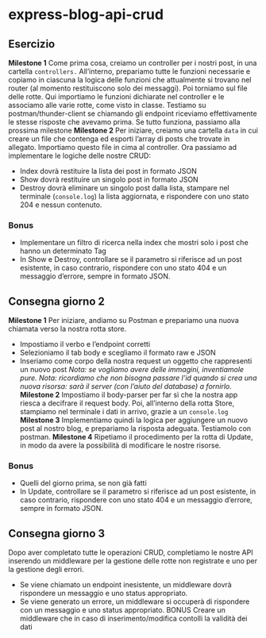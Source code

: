express-blog-api-crud
===
## Esercizio 
**Milestone 1**
Come prima cosa, creiamo un controller per i nostri post, in una cartella `controllers.`
All’interno, prepariamo tutte le funzioni necessarie e copiamo in ciascuna la logica delle funzioni che attualmente si trovano nel router (al momento restituiscono solo dei messaggi).
Poi torniamo sul file delle rotte. Qui importiamo le funzioni dichiarate nel controller e le associamo alle varie rotte, come visto in classe.
Testiamo su postman/thunder-client se chiamando gli endpoint riceviamo effettivamente le stesse risposte che avevamo prima.
Se tutto funziona, passiamo alla prossima milestone
**Milestone 2**
Per iniziare, creiamo una cartella `data`  in cui creare un file che contenga ed esporti l’array di posts che trovate in allegato.  Importiamo questo file in cima al controller.
Ora passiamo ad implementare le logiche delle nostre CRUD:
- Index dovrà restituire la lista dei post in formato JSON
- Show dovrà restituire un singolo post in formato JSON
- Destroy dovrà eliminare un singolo post dalla lista, stampare nel terminale (`console.log`) la lista aggiornata, e rispondere con uno stato 204 e nessun contenuto.
### Bonus
- Implementare un filtro di ricerca nella index che mostri solo i post che hanno un determinato Tag
- In Show e Destroy, controllare se il parametro si riferisce ad un post esistente, in caso contrario, rispondere con uno stato 404 e un messaggio d’errore, sempre in formato JSON.


## Consegna giorno 2
**Milestone 1**
Per iniziare, andiamo su Postman e prepariamo una nuova chiamata verso la nostra rotta store.
- Impostiamo il verbo e l’endpoint corretti
- Selezioniamo il tab body e scegliamo il formato raw e JSON
- Inseriamo come corpo della nostra request un oggetto che rappresenti un nuovo post
*Nota: se vogliamo avere delle immagini, inventiamole pure.*
*Nota: ricordiamo che non bisogna passare l’id quando si crea una nuova risorsa: sarà il server (con l’aiuto del database) a fornirlo.*
**Milestone 2**
Impostiamo il body-parser per far sì che la nostra app riesca a decifrare il request body.
Poi, all’interno della rotta Store, stampiamo nel terminale i dati in arrivo, grazie a un `console.log`
**Milestone 3**
Implementiamo quindi la logica per aggiungere un nuovo post al nostro blog, e prepariamo la risposta adeguata.
Testiamolo con postman.
**Milestone 4**
Ripetiamo il procedimento per la rotta di Update, in modo da avere la possibilità di modificare le nostre risorse.
### Bonus
- Quelli del giorno prima, se non già fatti
- In Update, controllare se il parametro si riferisce ad un post esistente, in caso contrario, rispondere con uno stato 404 e un messaggio d’errore, sempre in formato JSON.


## Consegna giorno 3
Dopo aver completato tutte le operazioni CRUD, completiamo le nostre API inserendo un middleware per la gestione delle rotte non registrate e uno per la gestione degli errori.
- Se viene chiamato un endpoint inesistente, un middleware dovrà rispondere un messaggio e uno status appropriato.
- Se viene generato un errore, un middleware si occuperà di rispondere con un messaggio e uno status appropriato.
BONUS
Creare un middleware che in caso di inserimento/modifica contolli la validità dei dati